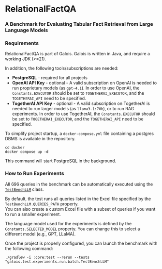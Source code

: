 # RelationalFactQA
### A Benchmark for Evaluating Tabular Fact Retrieval from Large Language Models


### Requirements
RelationalFactQA is part of Galois.
Galois is written in Java, and require a working JDK (>=21).

In addition, the following tools/subscriptions are needed:
- **PostgreSQL** - required for all projects
- **OpenAI API Key** - optional - A valid subscription on OpenAI is needed to run proprietary models (as `gpt-4.1`). In order to use OpenAI, the `Constants.EXECUTOR` should be set to `TOGETHERAI_EXECUTOR`, and the `TOGETHERAI_API` need to be specified.
- **TogetherAI API Key** - optional - A valid subscription on TogetherAI is needed to run larger models (as `llama3.1:70b`), or to run RAG experiments. In order to use TogetherAI, the `Constants.EXECUTOR` should be set to `TOGETHERAI_EXECUTOR`, and the `TOGETHERAI_API` need to be specified.

To simplify project startup, a `docker-compose.yml` file containing a postgres DBMS is available in the repository.

```shell
cd docker
docker compose up -d
```

This command will start PostgreSQL in the background. 

### How to Run Experiments

All 696 queries in the benchmark can be automatically executed using the [`TestBenchLLM`](core/src/test/java/galois/test/experiments/run/batch/TestBenchLLM.java) class.

By default, the test runs all queries listed in the Excel file specified by the `TestBenchLLM.QUERIES_PATH` property.  
You can also create a custom Excel file with a subset of queries if you want to run a smaller experiment.

The language model used for the experiments is defined by the `Constants.SELECTED_MODEL` property. You can change this to select a different model (e.g., GPT, LLaMA).

Once the project is properly configured, you can launch the benchmark with the following command:

`./gradlew -i :core:test --rerun --tests "galois.test.experiments.run.batch.TestBenchLLM"`